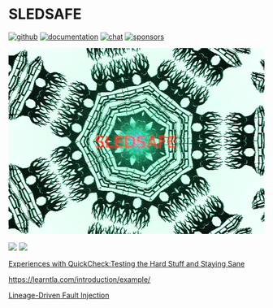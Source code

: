 # SLEDSAFE

[![github](https://img.shields.io/github/stars/spacejam/sled.svg?style=social)](https://github.com/spacejam/sled)
[![documentation](https://docs.rs/sled/badge.svg)](https://docs.rs/sled)
[![chat](https://img.shields.io/discord/509773073294295082.svg?logo=discord)](https://discord.gg/Z6VsXds)
[![sponsors](https://img.shields.io/opencollective/backers/sled)](https://github.com/sponsors/spacejam)

![warm sun rising over the water with a boat and mountains in the background](art/SLEDSAFE.png)

<a target="_blank"  href="https://www.amazon.com/gp/product/0262533693/ref=as_li_tl?ie=UTF8&camp=1789&creative=9325&creativeASIN=0262533693&linkCode=as2&tag=tylerneely06-20&linkId=3268b7d6f43c5d8c29a4855ac5c3f5f6"><img border="0" src="//ws-na.amazon-adsystem.com/widgets/q?_encoding=UTF8&MarketPlace=US&ASIN=0262533693&ServiceVersion=20070822&ID=AsinImage&WS=1&Format=_SL250_&tag=tylerneely06-20" ></a><img src="//ir-na.amazon-adsystem.com/e/ir?t=tylerneely06-20&l=am2&o=1&a=0262533693" width="1" height="1" border="0" alt="" style="border:none !important; margin:0px !important;" />
<a target="_blank"  href="https://www.amazon.com/gp/product/1558605088/ref=as_li_tl?ie=UTF8&camp=1789&creative=9325&creativeASIN=1558605088&linkCode=as2&tag=tylerneely06-20&linkId=a7a9012b79d64e3b0f269ca672ca7fe4"><img border="0" src="//ws-na.amazon-adsystem.com/widgets/q?_encoding=UTF8&MarketPlace=US&ASIN=1558605088&ServiceVersion=20070822&ID=AsinImage&WS=1&Format=_SL250_&tag=tylerneely06-20" ></a><img src="//ir-na.amazon-adsystem.com/e/ir?t=tylerneely06-20&l=am2&o=1&a=1558605088" width="1" height="1" border="0" alt="" style="border:none !important; margin:0px !important;" />

[Experiences with QuickCheck:Testing the Hard Stuff and Staying Sane](https://www.cs.tufts.edu/~nr/cs257/archive/john-hughes/quviq-testing.pdf)

https://learntla.com/introduction/example/

[Lineage-Driven Fault Injection](https://people.ucsc.edu/~palvaro/molly.pdf)
